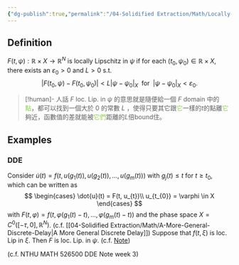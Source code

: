 ```yaml
---
{"dg-publish":true,"permalink":"/04-Solidified Extraction/Math/Locally-Lipschitz/","title":"Locally Lipschitz","tags":["Math","DDE"],"noteIcon":"1","created":"2024-09-20T23:36:38.318+08:00","updated":"2024-09-21T02:36:51.203+08:00"}
---
```



## Definition

$F(t, \psi): \mathbb{R} \times X →  \mathbb{R}^N$ is locally Lipschitz in $\psi$ if for each $(t_{0}, \psi_{0}) \in \mathbb{R} \times X$, there exists an $\varepsilon_{0}>0$ and $L>0$ s.t.
$$
|F(t_{0},\psi)-F(t_{0},\psi_{0})|<L|\psi-\psi_{0}|_{X} \; \text{ for }\; |\psi-\psi_{0}|_{X}<\varepsilon_{0}.
$$

> [!human]- 人話
> $F$ loc. Lip. in $\psi$ 的意思就是隨便給一個 $F$ domain 中的<font color="#92d050">點</font>，都可以找到一個大於 $0$ 的常數 $L$ ，使得只要其它跟<font color="#92d050">它</font>一樣的$t$的點離<font color="#92d050">它</font>夠近，函數值的差就能被<font color="#92d050">它們</font>距離的$L$倍bound住。

## Examples

### DDE 
Consider $\dot{u}(t) = f\big(t, u(g_{1}(t)), u(g_{2}(t)), \dots, u(g_{m}(t))\big)$ with $g_{j}(t)\leq t$ for $t\geq t_{0}$, which can be written as
$$
\begin{cases}
\dot{u}(t) = F(t, u_{t})\\
u_{t_{0}} = \varphi \in X
\end{cases}
$$
with $F(t,\varphi) = f\big(t, \varphi(g_{1}(t)-t), \dots, \varphi(g_{m}(t)-t)\big)$ and the phase space $X = C^0([-\tau, 0], \mathbb{R}^N)$. (c.f. [[04-Solidified Extraction/Math/A-More-General-Discrete-Delay\|A More General Discrete Delay]])
Suppose that $f(t, \xi)$ is loc. Lip in $\xi$. Then $F$ is loc. Lip. in $\psi$. (c.f. [Note](zotero://open-pdf/library/items/8UBJF793?page=1&annotation=ABBCUUWL))

(c.f. NTHU MATH 526500 DDE Note week 3)